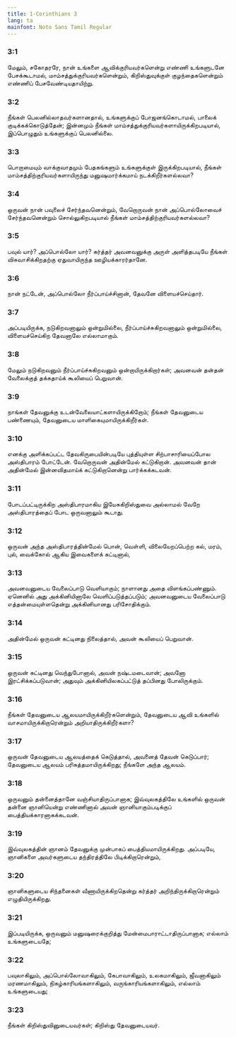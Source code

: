 ```yaml
---
title: 1-Corinthians 3
lang: ta
mainfont: Noto Sans Tamil Regular
---
```


###  3:1

மேலும், சகோதரரே, நான் உங்களை ஆவிக்குரியவர்களென்று எண்ணி உங்களுடனே பேசக்கூடாமல், மாம்சத்துக்குரியவர்களென்றும், கிறிஸ்துவுக்குள் குழந்தைகளென்றும் எண்ணிப் பேசவேண்டியதாயிற்று.

###  3:2

நீங்கள் பெலனில்லாதவர்களானதால், உங்களுக்குப் போஜனங்கொடாமல், பாலைக் குடிக்கக்கொடுத்தேன்; இன்னமும் நீங்கள் மாம்சத்துக்குரியவர்களாயிருக்கிறபடியால், இப்பொழுதும் உங்களுக்குப் பெலனில்லை.

###  3:3

பொறாமையும் வாக்குவாதமும் பேதகங்களும் உங்களுக்குள் இருக்கிறபடியால், நீங்கள் மாம்சத்திற்குரியவர்களாயிருந்து மனுஷமார்க்கமாய் நடக்கிறீர்களல்லவா?

###  3:4

ஒருவன் நான் பவுலைச் சேர்ந்தவனென்றும், வேறொருவன் நான் அப்பொல்லோவைச் சேர்ந்தவனென்றும் சொல்லுகிறபடியால் நீங்கள் மாம்சத்திற்குரியவர்களல்லவா?

###  3:5

பவுல் யார்? அப்பொல்லோ யார்? கர்த்தர் அவனவனுக்கு அருள் அளித்தபடியே நீங்கள் விசுவாசிக்கிறதற்கு ஏதுவாயிருந்த ஊழியக்காரர்தானே.

###  3:6

நான் நட்டேன், அப்பொல்லோ நீர்ப்பாய்ச்சினான், தேவனே விளையச்செய்தார்.

###  3:7

அப்படியிருக்க, நடுகிறவனாலும் ஒன்றுமில்லை, நீர்ப்பாய்ச்சுகிறவனாலும் ஒன்றுமில்லை, விளையச்செய்கிற தேவனாலே எல்லாமாகும்.

###  3:8

மேலும் நடுகிறவனும் நீர்ப்பாய்ச்சுகிறவனும் ஒன்றாயிருக்கிறார்கள்; அவனவன் தன்தன் வேலைக்குத் தக்கதாய்க் கூலியைப் பெறுவான்.

###  3:9

நாங்கள் தேவனுக்கு உடன்வேலையாட்களாயிருக்கிறோம்; நீங்கள் தேவனுடைய பண்ணையும், தேவனுடைய மாளிகையுமாயிருக்கிறீர்கள்.

###  3:10

எனக்கு அளிக்கப்பட்ட தேவகிருபையின்படியே புத்தியுள்ள சிற்பாசாரியைப்போல அஸ்திபாரம் போட்டேன். வேறொருவன் அதின்மேல் கட்டுகிறான். அவனவன் தான் அதின்மேல் இன்னவிதமாய்க் கட்டுகிறானென்று பார்க்கக்கடவன்.

###  3:11

போடப்பட்டிருக்கிற அஸ்திபாரமாகிய இயேசுகிறிஸ்துவை அல்லாமல் வேறே அஸ்திபாரத்தைப் போட ஒருவனாலும் கூடாது.

###  3:12

ஒருவன் அந்த அஸ்திபாரத்தின்மேல் பொன், வெள்ளி, விலையேறப்பெற்ற கல், மரம், புல், வைக்கோல் ஆகிய இவைகளைக் கட்டினால்,

###  3:13

அவனவனுடைய வேலைப்பாடு வெளியாகும்; நாளானது அதை விளங்கப்பண்ணும். ஏனெனில் அது அக்கினியினாலே வெளிப்படுத்தப்படும்; அவனவனுடைய வேலைப்பாடு எத்தன்மையுள்ளதென்று அக்கினியானது பரிசோதிக்கும்.

###  3:14

அதின்மேல் ஒருவன் கட்டினது நிலைத்தால், அவன் கூலியைப் பெறுவான்.

###  3:15

ஒருவன் கட்டினது வெந்துபோனால், அவன் நஷ்டமடைவான்; அவனோ இரட்சிக்கப்படுவான்; அதுவும் அக்கினியிலகப்பட்டுத் தப்பினது போலிருக்கும்.

###  3:16

நீங்கள் தேவனுடைய ஆலயமாயிருக்கிறீர்களென்றும், தேவனுடைய ஆவி உங்களில் வாசமாயிருக்கிறாரென்றும் அறியாதிருக்கிறீர்களா?

###  3:17

ஒருவன் தேவனுடைய ஆலயத்தைக் கெடுத்தால், அவனைத் தேவன் கெடுப்பார்; தேவனுடைய ஆலயம் பரிசுத்தமாயிருக்கிறது; நீங்களே அந்த ஆலயம்.

###  3:18

ஒருவனும் தன்னைத்தானே வஞ்சியாதிருப்பானாக; இவ்வுலகத்திலே உங்களில் ஒருவன் தன்னை ஞானியென்று எண்ணினால் அவன் ஞானியாகும்படிக்குப் பைத்தியக்காரனாகக்கடவன்.

###  3:19

இவ்வுலகத்தின் ஞானம் தேவனுக்கு முன்பாகப் பைத்தியமாயிருக்கிறது. அப்படியே, ஞானிகளை அவர்களுடைய தந்திரத்திலே பிடிக்கிறாரென்றும்,

###  3:20

ஞானிகளுடைய சிந்தனைகள் வீணாயிருக்கிறதென்று கர்த்தர் அறிந்திருக்கிறாரென்றும் எழுதியிருக்கிறது.

###  3:21

இப்படியிருக்க, ஒருவனும் மனுஷரைக்குறித்து மேன்மைபாராட்டாதிருப்பானாக; எல்லாம் உங்களுடையதே;

###  3:22

பவுலாகிலும், அப்பொல்லோவாகிலும், கேபாவாகிலும், உலகமாகிலும், ஜீவனாகிலும் மரணமாகிலும், நிகழ்காரியங்களாகிலும், வருங்காரியங்களாகிலும், எல்லாம் உங்களுடையது;

###  3:23

நீங்கள் கிறிஸ்துவினுடையவர்கள்; கிறிஸ்து தேவனுடையவர்.

